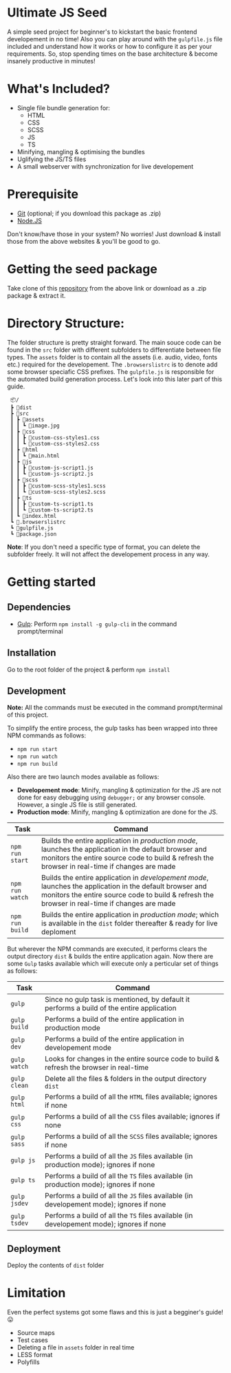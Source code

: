 # Ultimate JS Seed

A simple seed project for beginner's to kickstart the basic frontend developement in no time! Also you can play around with the `gulpfile.js` file included and understand how it works or how to configure it as per your requirements. So, stop spending times on the base architecture & become insanely productive in minutes!


# What's Included?

* Single file bundle generation for:
  * HTML
  * CSS
  * SCSS
  * JS
  * TS
* Minifying, mangling & optimising the bundles
* Uglifying the JS/TS files
* A small webserver with synchronization for live developement


# Prerequisite

* [Git](https://git-scm.com/) (optional; if you download this package as .zip)
* [Node.JS](https://nodejs.org/en/)

Don't know/have those in your system? No worries!
Just download & install those from the above websites & you'll be good to go.


# Getting the seed package

Take clone of this [repository](https://github.com/dusk196/ultimate-js-seed/) from the above link or download as a .zip package & extract it.


# Directory Structure:

The folder structure is pretty straight forward. The main souce code can be found in the `src` folder with different subfolders to differentiate between file types. The `assets` folder is to contain all the assets (i.e. audio, video, fonts etc.) required for the developement. The `.browserslistrc` is to denote add some browser speciafic CSS prefixes. The `gulpfile.js` is responsible for the automated build generation process. Let's look into this later part of this guide. 

```
 📦/
 ┣ 📂dist
 ┣ 📂src
 ┃ ┣ 📂assets
 ┃ ┃ ┗ 📜image.jpg
 ┃ ┣ 📂css
 ┃ ┃ ┣ 📜custom-css-styles1.css
 ┃ ┃ ┗ 📜custom-css-styles2.css
 ┃ ┣ 📂html
 ┃ ┃ ┗ 📜main.html
 ┃ ┣ 📂js
 ┃ ┃ ┣ 📜custom-js-script1.js
 ┃ ┃ ┗ 📜custom-js-script2.js
 ┃ ┣ 📂scss
 ┃ ┃ ┣ 📜custom-scss-styles1.scss
 ┃ ┃ ┗ 📜custom-scss-styles2.scss
 ┃ ┣ 📂ts
 ┃ ┃ ┣ 📜custom-ts-script1.ts
 ┃ ┃ ┗ 📜custom-ts-script2.ts
 ┃ ┗ 📜index.html
 ┗ 📜.browserslistrc
 ┗ 📜gulpfile.js
 ┗ 📜package.json
```

**Note**: If you don't need a specific type of format, you can delete the subfolder freely. It will not affect the developement process in any way.


# Getting started

## Dependencies

* [Gulp](https://gulpjs.com/): Perform `npm install -g gulp-cli` in the command prompt/terminal

## Installation

Go to the root folder of the project & perform `npm install`

## Development

**Note:** All the commands must be executed in the command prompt/terminal of this project.

To simplify the entire process, the gulp tasks has been wrapped into three NPM commands as follows:

* `npm run start`
* `npm run watch`
* `npm run build`

Also there are two launch modes available as follows:

* **Developement mode**: Minify, mangling & optimization for the JS are not done for easy debugging using `debugger;` or any browser console. However, a single JS file is still generated.
* **Production mode**: Minify, mangling & optimization are done for the JS.

Task | Command
---- | -------
`npm run start` | Builds the entire application in *production mode*, launches the application in the default browser and monitors the entire source code to build & refresh the browser in real-time if changes are made
`npm run watch` | Builds the entire application in *developement mode*, launches the application in the default browser and monitors the entire source code to build & refresh the browser in real-time if changes are made
`npm run build` | Builds the entire application in *production mode*; which is available in the `dist` folder thereafter & ready for live deploment

But wherever the NPM commands are executed, it performs clears the output directory `dist` & builds the entire application again. Now there are some `Gulp` tasks available which will execute only a perticular set of things as follows:

Task | Command
---- | -------
`gulp` | Since no gulp task is mentioned, by default it performs a build of the entire application
`gulp build` | Performs a build of the entire application in production mode
`gulp dev` | Performs a build of the entire application in developement mode
`gulp watch` | Looks for changes in the entire source code to build & refresh the browser in real-time
`gulp clean` | Delete all the files & folders in the output directory `dist`
`gulp html` | Performs a build of all the `HTML` files available; ignores if none
`gulp css` | Performs a build of all the `CSS` files available; ignores if none
`gulp sass` | Performs a build of all the `SCSS` files available; ignores if none
`gulp js` | Performs a build of all the `JS` files available (in production mode); ignores if none
`gulp ts` | Performs a build of all the `TS` files available (in production mode); ignores if none
`gulp jsdev` | Performs a build of all the `JS` files available (in developement mode); ignores if none
`gulp tsdev` | Performs a build of all the `TS` files available (in developement mode); ignores if none

## Deployment

Deploy the contents of `dist` folder


# Limitation

Even the perfect systems got some flaws and this is just a begginer's guide! 😛 

* Source maps
* Test cases
* Deleting a file in `assets` folder in real time
* LESS format
* Polyfills



